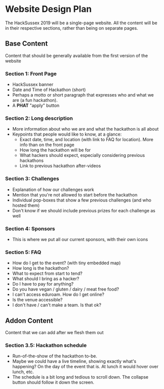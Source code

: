 # Website Design Plan

The HackSussex 2019 will be a single-page website. All the content will be in their
respective sections, rather than being on separate pages.

## Base Content
Content that should be generally available from the first version of the website

### Section 1: Front Page
- HackSussex banner
- Date and Time of Hackathon (short)
- Perhaps a motto or short paragraph that expresses who and what we are (a fun hackathon).
- A **PHAT** "apply" button

### Section 2: Long description
- More information about who we are and what the hackathon is all about
- Keypoints that people would like to know, at a glance:
  - Exact date, time, and location (with link to FAQ for location). More info than on the front page
  - How long the hackathon will be for
  - What hackers should expect, especially considering previous hackathons
  - Link to previous hackathon after-videos

### Section 3: Challenges
- Explanation of how our challenges work
- Mention that you're not allowed to start before the hackathon
- Individual pop-boxes that show a few previous challenges (and who hosted them)
- Don't know if we should include previous prizes for each challenge as well

### Section 4: Sponsors
- This is where we put all our current sponsors, with their own icons

### Section 5: FAQ
- How do I get to the event? (with tiny embedded map)
- How long is the hackathon?
- What to expect from start to tend?
- What should I bring as a hacker?
- Do I have to pay for anything?
- Do you have vegan / gluten / dairy / meat free food?
- I can't access eduroam. How do I get online?
- Is the venue accessible?
- I don't have / can't make a team. Is that ok?

## Addon Content
Content that we can add after we flesh them out

### Section 3.5: Hackathon schedule
- Run-of-the-show of the hackathon to-be.
- Maybe we could have a live timeline, showing exactly what's happening? On the day of the event
that is. At lunch it would hover over lunch, etc.
- The schedule is a bit long and tedious to scroll down. The collapse button should follow it down the screen.
